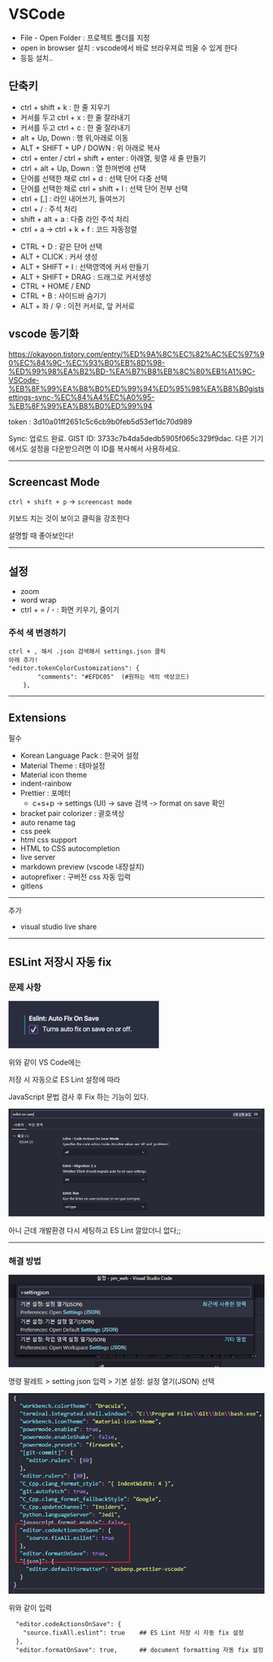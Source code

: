 # VSCode

- File - Open Folder : 프로젝트 폴더를 지정
- open in browser 설치 : vscode에서 바로 브라우져로 띄울 수 있게 한다
- 등등 설치..
  



## 단축키

+ ctrl + shift + k : 한 줄 지우기
+ 커서를 두고 ctrl + x : 한 줄 잘라내기
+ 커서를 두고 ctrl + c : 한 줄 잘라내기
+ alt + Up, Down : 행 위,아래로 이동
+ ALT + SHIFT + UP / DOWN : 위 아래로 복사
+ ctrl + enter  / ctrl + shift + enter : 아래열, 윗열 새 줄 만들기
+ ctrl + alt + Up, Down : 열 한꺼번에 선택
+ 단어를 선택한 채로 ctrl + d : 선택 단어 다중 선택
+ 단어를 선택한 채로 ctrl + shift + l : 선택 단어 전부 선택
+ ctrl + [,] : 라인 내어쓰기, 들여쓰기
+ ctrl + / : 주석 처리
+ shift + alt + a : 다중 라인 주석 처리
+ ctrl + a   ->   ctrl + k + f : 코드 자동정렬

- CTRL + D : 같은 단어 선택
- ALT + CLICK : 커서 생성
- ALT + SHIFT + I : 선택영역에 커서 만들기
- ALT + SHIFT + DRAG : 드래그로 커서생성
- CTRL + HOME / END
- CTRL + B : 사이드바 숨기기
- ALT + 좌 / 우 : 이전 커서로, 앞 커서로



## vscode 동기화

https://okayoon.tistory.com/entry/%ED%9A%8C%EC%82%AC%EC%97%90%EC%84%9C-%EC%93%B0%EB%8D%98-%ED%99%98%EA%B2%BD-%EA%B7%B8%EB%8C%80%EB%A1%9C-VSCode-%EB%8F%99%EA%B8%B0%ED%99%94%ED%95%98%EA%B8%B0gistsettings-sync-%EC%84%A4%EC%A0%95-%EB%8F%99%EA%B8%B0%ED%99%94

token : 3d10a01ff2651c5c6cb9b0feb5d53ef1dc70d989

Sync: 업로드 완료. GIST ID: 3733c7b4da5dedb5905f065c329f9dac. 다른 기기에서도 설정을 다운받으려면 이 ID를 복사해서 사용하세요.



---

## Screencast Mode

`ctrl + shift + p`  ->  `screencast mode`

키보드 치는 것이 보이고 클릭을 강조한다

설명할 때 좋아보인다!

---

## 설정

- zoom
- word wrap
- ctrl + = / - : 화면 키우기, 줄이기

### 주석 색 변경하기

```
ctrl + , 해서 .json 검색해서 settings.json 클릭
아래 추가!
"editor.tokenColorCustomizations": {
        "comments": "#EFDC05"  (#원하는 색의 색상코드)
    },
```



---

## Extensions

필수

- Korean Language Pack : 한국어 설정
- Material Theme : 테마설정
- Material icon theme
- indent-rainbow
- Prettier : 포메터
  - c+s+p -> settings (UI) -> save 검색 -> format on save 확인
- bracket pair colorizer : 괄호색상
- auto rename tag
- css peek
- html css support
- HTML to CSS autocompletion
- live server
- markdown preview (vscode 내장설치)
- autoprefixer : 구버전 css 자동 입력
- gitlens





---

추가

- visual studio live share

---

## ESLint 저장시 자동 fix

### **문제 사항**



![img](VSCode.assets/img.png)



위와 같이 VS Code에는

저장 시 자동으로 ES Lint 설정에 따라

JavaScript 문법 검사 후 Fix 하는 기능이 있다.

![img](VSCode.assets/img-16513190450131.png)



아니 근데 개발환경 다시 세팅하고 ES Lint 깔았더니 없다;;

------

### **해결 방법**

![img](VSCode.assets/img-16513190450132.png)



명령 팔레트 > setting json 입력 > 기본 설정: 설정 열기(JSON) 선택

 



![img](VSCode.assets/img-16513190450133.png)



위와 같이 입력

```xml
  "editor.codeActionsOnSave": {
    "source.fixAll.eslint": true    ## ES Lint 저장 시 자동 fix 설정
  },
  "editor.formatOnSave": true,      ## document formatting 자동 fix 설정
```

 

